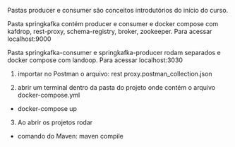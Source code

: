 Pastas producer e consumer são conceitos introdutórios do início do curso.

Pasta springkafka contém producer e consumer e docker compose com
kafdrop, rest-proxy, schema-registry, broker, zookeeper. Para acessar localhost:9000

Pasta springkafka-consumer e springkafka-producer rodam separados e docker compose com
landoop. Para acessar localhost:3030

1) importar no Postman o arquivo: rest proxy.postman_collection.json

2) abrir um terminal dentro da pasta do projeto onde contém o arquivo docker-compose.yml
- docker-compose up

3) Ao abrir os projetos rodar
- comando do Maven: maven compile